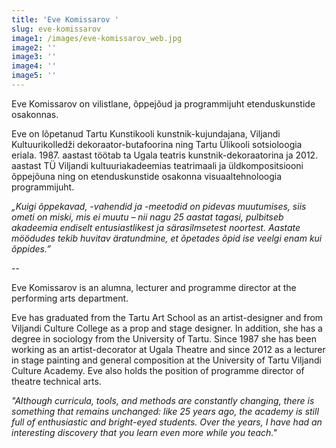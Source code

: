 ```yaml
---
title: 'Eve Komissarov '
slug: eve-komissarov
image1: /images/eve-komissarov_web.jpg
image2: ''
image3: ''
image4: ''
image5: ''
---
```


Eve Komissarov on vilistlane, õppejõud ja programmijuht etenduskunstide osakonnas.

Eve on lõpetanud Tartu Kunstikooli kunstnik-kujundajana, Viljandi Kultuurikolledži dekoraator-butafoorina ning Tartu Ülikooli sotsioloogia eriala. 1987. aastast töötab ta Ugala teatris kunstnik-dekoraatorina ja 2012. aastast TÜ Viljandi kultuuriakadeemias teatrimaali ja üldkompositsiooni õppejõuna ning on etenduskunstide osakonna visuaaltehnoloogia programmijuht.

_„Kuigi õppekavad, -vahendid ja -meetodid on pidevas muutumises, siis ometi on miski, mis ei muutu – nii nagu 25 aastat tagasi, pulbitseb akadeemia endiselt entusiastlikest ja särasilmsetest noortest. Aastate möödudes tekib huvitav äratundmine, et õpetades õpid ise veelgi enam kui õppides.”_

--

Eve Komissarov is an alumna, lecturer and programme director at the performing arts department.

Eve has graduated from the Tartu Art School as an artist-designer and from Viljandi Culture College as a prop and stage designer. In addition, she has a degree in sociology from the University of Tartu. Since 1987 she has been working as an artist-decorator at Ugala Theatre and since 2012 as a lecturer in stage painting and general composition at the University of Tartu Viljandi Culture Academy. Eve also holds the position of programme director of theatre technical arts.

_"Although curricula, tools, and methods are constantly changing, there is something that remains unchanged: like 25 years ago, the academy is still full of enthusiastic and bright-eyed students. Over the years, I have had an interesting discovery that you learn even more while you teach."_
